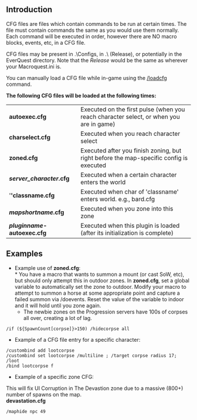 ## Introduction

CFG files are files which contain commands to be run at certain times. The file must contain commands the same as you
would use them normally. Each command will be executed in order, however there are NO macro blocks, events, etc, in a
CFG file.

CFG files may be present in .\\Configs, in .\\ (Release), or potentially in the EverQuest directory. Note that the
*Release* would be the same as wherever your Macroquest.ini is.

You can manually load a CFG file while in-game using the [/loadcfg](../commands/loadcfg.md) command.

**The following CFG files will be loaded at the following times:**

|                               |                                                                                        |
|-------------------------------|----------------------------------------------------------------------------------------|
| **autoexec.cfg**              | Executed on the first pulse (when you reach character select, or when you are in game) |
| **charselect.cfg**            | Executed when you reach character select                                               |
| **zoned.cfg**                 | Executed after you finish zoning, but right before the map-specific config is executed |
| ***server_character*.cfg**    | Executed when a certain character enters the world                                     |
| '**'classname.cfg**           | Executed when char of 'classname' enters world. e.g., bard.cfg                         |
| ***mapshortname*.cfg**        | Executed when you zone into this zone                                                  |
| ***pluginname*-autoexec.cfg** | Executed when this plugin is loaded (after its initialization is complete)             |

## Examples

-   Example use of **zoned.cfg**:  
    \* You have a macro that wants to summon a mount (or cast SoW, etc), but should only attempt this in outdoor zones.
    In **zoned.cfg**, set a global variable to automatically set the zone to outdoor. Modify your macro to attempt to
    summon a horse at some appropriate point and capture a failed summon via /doevents. Reset the value of the variable
    to indoor and it will hold until you zone again.
    -   The newbie zones on the Progression servers have 100s of corpses all over, creating a lot of lag.

<!-- -->

    /if (${SpawnCount[corpse]}>150) /hidecorpse all

-   Example of a CFG file entry for a specific character:

<!-- -->

    /custombind add lootcorpse
    /custombind set lootcorpse /multiline ; /target corpse radius 17; /loot
    /bind lootcorpse f

-   Example of a specific zone CFG:

This will fix UI Corruption in The Devastion zone due to a massive (800+) number of spawns on the map.  
**devastation.cfg**

    /maphide npc 49


